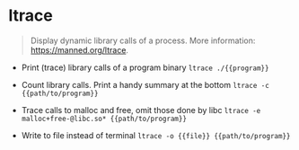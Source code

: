 # ltrace
> Display dynamic library calls of a process.
> More information: <https://manned.org/ltrace>.

- Print (trace) library calls of a program binary
`ltrace ./{{program}}`

- Count library calls. Print a handy summary at the bottom
`ltrace -c {{path/to/program}}`

- Trace calls to malloc and free, omit those done by libc
`ltrace -e malloc+free-@libc.so* {{path/to/program}}`

- Write to file instead of terminal
`ltrace -o {{file}} {{path/to/program}}`
